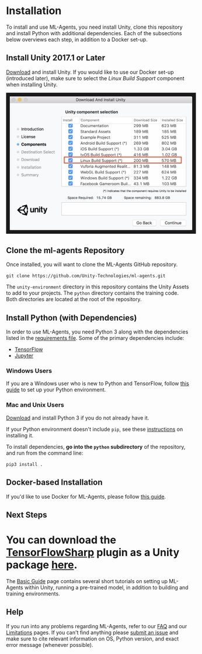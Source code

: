 # Installation

To install and use ML-Agents, you need install Unity, clone this repository
and install Python with additional dependencies. Each of the subsections
below overviews each step, in addition to a Docker set-up.

## Install **Unity 2017.1** or Later

[Download](https://store.unity.com/download) and install Unity. If you would
like to use our Docker set-up (introduced later), make sure to select the 
_Linux Build Support_ component when installing Unity.

<p align="center">
    <img src="images/unity_linux_build_support.png" 
        alt="Linux Build Support" 
        width="500" border="10" />
</p>

## Clone the ml-agents Repository

Once installed, you will want to clone the ML-Agents GitHub repository. 

    git clone https://github.com/Unity-Technologies/ml-agents.git

The `unity-environment` directory in this repository contains the Unity Assets
to add to your projects. The `python` directory contains the training code.
Both directories are located at the root of the repository. 

## Install Python (with Dependencies)

In order to use ML-Agents, you need Python 3 along with
the dependencies listed in the [requirements file](../python/requirements.txt).
Some of the primary dependencies include:
- [TensorFlow](Background-TensorFlow.md) 
- [Jupyter](Background-Jupyter.md) 

### Windows Users

If you are a Windows user who is new to Python and TensorFlow, follow [this guide](Installation-Windows.md) to set up your Python environment.

### Mac and Unix Users

[Download](https://www.python.org/downloads/) and install Python 3 if you do not already have it.

If your Python environment doesn't include `pip`, see these 
[instructions](https://packaging.python.org/guides/installing-using-linux-tools/#installing-pip-setuptools-wheel-with-linux-package-managers)
on installing it.

To install dependencies, **go into the `python` subdirectory** of the repository,
and run from the command line:

    pip3 install .

## Docker-based Installation

If you'd like to use Docker for ML-Agents, please follow 
[this guide](Using-Docker.md). 

## Next Steps

You can download the [TensorFlowSharp](Background-TensorFlow.md#tensorflowsharp) plugin as a Unity package [here](https://s3.amazonaws.com/unity-ml-agents/0.3/TFSharpPlugin.unitypackage).
=======
The [Basic Guide](Basic-Guide.md) page contains several short 
tutorials on setting up ML-Agents within Unity, running a pre-trained model, in
addition to building and training environments.

## Help

If you run into any problems regarding ML-Agents, refer to our [FAQ](FAQ.md) and our [Limitations](Limitations.md) pages. If you can't find anything please
[submit an issue](https://github.com/Unity-Technologies/ml-agents/issues) and
make sure to cite relevant information on OS, Python version, and exact error 
message (whenever possible). 
